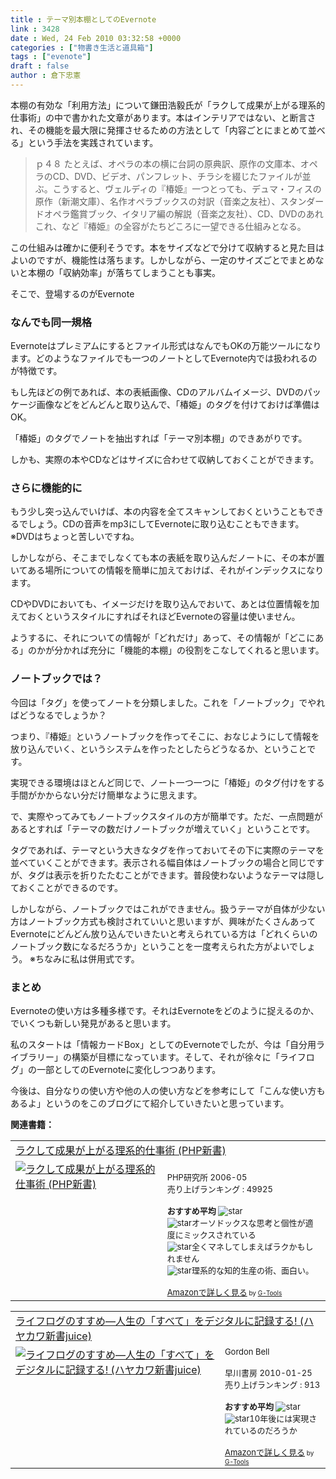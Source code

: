 ```yaml
---
title : テーマ別本棚としてのEvernote
link : 3428
date : Wed, 24 Feb 2010 03:32:58 +0000
categories : ["物書き生活と道具箱"]
tags : ["evenote"]
draft : false
author : 倉下忠憲
---
```


本棚の有効な「利用方法」について鎌田浩毅氏が「ラクして成果が上がる理系的仕事術」の中で書かれた文章があります。本はインテリアではない、と断言され、その機能を最大限に発揮させるための方法として「内容ごとにまとめて並べる」という手法を実践されています。

<blockquote>
ｐ４８
たとえば、オペラの本の横に台詞の原典訳、原作の文庫本、オペラのCD、DVD、ビデオ、パンフレット、チラシを綴じたファイルが並ぶ。こうすると、ヴェルディの『椿姫』一つとっても、デュマ・フィスの原作（新潮文庫）、名作オペラブックスの対訳（音楽之友社）、スタンダードオペラ鑑賞ブック、イタリア編の解説（音楽之友社）、CD、DVDのあれこれ、など『椿姫』の全容がたちどころに一望できる仕組みとなる。
</blockquote>

この仕組みは確かに便利そうです。本をサイズなどで分けて収納すると見た目はよいのですが、機能性は落ちます。しかしながら、一定のサイズごとでまとめないと本棚の「収納効率」が落ちてしまうことも事実。

そこで、登場するのがEvernote

<h3>なんでも同一規格</h3>
Evernoteはプレミアムにするとファイル形式はなんでもOKの万能ツールになります。どのようなファイルでも一つのノートとしてEvernote内では扱われるのが特徴です。

もし先ほどの例であれば、本の表紙画像、CDのアルバムイメージ、DVDのパッケージ画像などをどんどんと取り込んで、「椿姫」のタグを付けておけば準備はOK。

「椿姫」のタグでノートを抽出すれば「テーマ別本棚」のできあがりです。

しかも、実際の本やCDなどはサイズに合わせて収納しておくことができます。
<h3>さらに機能的に</h3>
もう少し突っ込んでいけば、本の内容を全てスキャンしておくということもできるでしょう。CDの音声をmp3にしてEvernoteに取り込むこともできます。
※DVDはちょっと苦しいですね。

しかしながら、そこまでしなくても本の表紙を取り込んだノートに、その本が置いてある場所についての情報を簡単に加えておけば、それがインデックスになります。

CDやDVDにおいても、イメージだけを取り込んでおいて、あとは位置情報を加えておくというスタイルにすればそれほどEvernoteの容量は使いません。

ようするに、それについての情報が「どれだけ」あって、その情報が「どこにある」のかが分かれば充分に「機能的本棚」の役割をこなしてくれると思います。

<h3>ノートブックでは？</h3>
今回は「タグ」を使ってノートを分類しました。これを「ノートブック」でやればどうなるでしょうか？

つまり、『椿姫』というノートブックを作ってそこに、おなじようにして情報を放り込んでいく、というシステムを作ったとしたらどうなるか、ということです。

実現できる環境はほとんど同じで、ノート一つ一つに「椿姫」のタグ付けをする手間がかからない分だけ簡単なように思えます。

で、実際やってみてもノートブックスタイルの方が簡単です。ただ、一点問題があるとすれば「テーマの数だけノートブックが増えていく」ということです。

タグであれば、テーマという大きなタグを作っておいてその下に実際のテーマを並べていくことができます。表示される幅自体はノートブックの場合と同じですが、タグは表示を折りたたむことができます。普段使わないようなテーマは隠しておくことができるのです。

しかしながら、ノートブックではこれができません。扱うテーマが自体が少ない方はノートブック方式も検討されていいと思いますが、興味がたくさんあってEvernoteにどんどん放り込んでいきたいと考えられている方は「どれくらいのノートブック数になるだろうか」ということを一度考えられた方がよいでしょう。
※ちなみに私は併用式です。

<h3>まとめ</h3>
Evernoteの使い方は多種多様です。それはEvernoteをどのように捉えるのか、でいくつも新しい発見があると思います。

私のスタートは「情報カードBox」としてのEvernoteでしたが、今は「自分用ライブラリー」の構築が目標になっています。そして、それが徐々に「ライフログ」の一部としてのEvernoteに変化しつつあります。

今後は、自分なりの使い方や他の人の使い方などを参考にして「こんな使い方もあるよ」というのをこのブログにて紹介していきたいと思っています。

<strong>関連書籍：</strong>
<table  border="0" cellpadding="5"><tr><td colspan="2"><a href="http://www.amazon.co.jp/%E3%83%A9%E3%82%AF%E3%81%97%E3%81%A6%E6%88%90%E6%9E%9C%E3%81%8C%E4%B8%8A%E3%81%8C%E3%82%8B%E7%90%86%E7%B3%BB%E7%9A%84%E4%BB%95%E4%BA%8B%E8%A1%93-PHP%E6%96%B0%E6%9B%B8-%E9%8E%8C%E7%94%B0-%E6%B5%A9%E6%AF%85/dp/4569648452%3FSubscriptionId%3D15SMZCTB9V8NGR2TW082%26tag%3Drashita1000-22%26linkCode%3Dxm2%26camp%3D2025%26creative%3D165953%26creativeASIN%3D4569648452" target="_top">ラクして成果が上がる理系的仕事術 (PHP新書)</a><img src='http://www.assoc-amazon.jp/e/ir?t=rashita1000-22&l=ur2&o=9' width='1' height='1' border='0' alt='' /></td></tr><tr><td valign="top"><a href="http://www.amazon.co.jp/%E3%83%A9%E3%82%AF%E3%81%97%E3%81%A6%E6%88%90%E6%9E%9C%E3%81%8C%E4%B8%8A%E3%81%8C%E3%82%8B%E7%90%86%E7%B3%BB%E7%9A%84%E4%BB%95%E4%BA%8B%E8%A1%93-PHP%E6%96%B0%E6%9B%B8-%E9%8E%8C%E7%94%B0-%E6%B5%A9%E6%AF%85/dp/4569648452%3FSubscriptionId%3D15SMZCTB9V8NGR2TW082%26tag%3Drashita1000-22%26linkCode%3Dxm2%26camp%3D2025%26creative%3D165953%26creativeASIN%3D4569648452" target="_top"><img src="http://ecx.images-amazon.com/images/I/41R9X47N75L._SL160_.jpg" border="0" alt="ラクして成果が上がる理系的仕事術 (PHP新書)" /></a></td><td valign="top"><font size="-1"><br />PHP研究所  2006-05<br />売り上げランキング : 49925<br /><br /><strong>おすすめ平均  </strong><img src="http://g-images.amazon.com/images/G/01/detail/stars-4-0.gif" alt="star" /><br /><img src="http://g-images.amazon.com/images/G/01/detail/stars-4-0.gif" alt="star" />オーソドックスな思考と個性が適度にミックスされている<br /><img src="http://g-images.amazon.com/images/G/01/detail/stars-3-0.gif" alt="star" />全くマネしてしまえばラクかもしれません<br /><img src="http://g-images.amazon.com/images/G/01/detail/stars-5-0.gif" alt="star" />理系的な知的生産の術、面白い。<br /><br /><a href="http://www.amazon.co.jp/%E3%83%A9%E3%82%AF%E3%81%97%E3%81%A6%E6%88%90%E6%9E%9C%E3%81%8C%E4%B8%8A%E3%81%8C%E3%82%8B%E7%90%86%E7%B3%BB%E7%9A%84%E4%BB%95%E4%BA%8B%E8%A1%93-PHP%E6%96%B0%E6%9B%B8-%E9%8E%8C%E7%94%B0-%E6%B5%A9%E6%AF%85/dp/4569648452%3FSubscriptionId%3D15SMZCTB9V8NGR2TW082%26tag%3Drashita1000-22%26linkCode%3Dxm2%26camp%3D2025%26creative%3D165953%26creativeASIN%3D4569648452" target="_top">Amazonで詳しく見る</a></font><font size="-2"> by <a href="http://www.goodpic.com/mt/aws/index.html" >G-Tools</a></font></td></tr></table>

<table  border="0" cellpadding="5"><tr><td colspan="2"><a href="http://www.amazon.co.jp/%E3%83%A9%E3%82%A4%E3%83%95%E3%83%AD%E3%82%B0%E3%81%AE%E3%81%99%E3%81%99%E3%82%81%E2%80%95%E4%BA%BA%E7%94%9F%E3%81%AE%E3%80%8C%E3%81%99%E3%81%B9%E3%81%A6%E3%80%8D%E3%82%92%E3%83%87%E3%82%B8%E3%82%BF%E3%83%AB%E3%81%AB%E8%A8%98%E9%8C%B2%E3%81%99%E3%82%8B-%E3%83%8F%E3%83%A4%E3%82%AB%E3%83%AF%E6%96%B0%E6%9B%B8juice-%E3%82%B4%E3%83%BC%E3%83%89%E3%83%B3-%E3%83%99%E3%83%AB/dp/4153200107%3FSubscriptionId%3D15SMZCTB9V8NGR2TW082%26tag%3Drashita1000-22%26linkCode%3Dxm2%26camp%3D2025%26creative%3D165953%26creativeASIN%3D4153200107" target="_top">ライフログのすすめ―人生の「すべて」をデジタルに記録する! (ハヤカワ新書juice)</a><img src='http://www.assoc-amazon.jp/e/ir?t=rashita1000-22&l=ur2&o=9' width='1' height='1' border='0' alt='' /></td></tr><tr><td valign="top"><a href="http://www.amazon.co.jp/%E3%83%A9%E3%82%A4%E3%83%95%E3%83%AD%E3%82%B0%E3%81%AE%E3%81%99%E3%81%99%E3%82%81%E2%80%95%E4%BA%BA%E7%94%9F%E3%81%AE%E3%80%8C%E3%81%99%E3%81%B9%E3%81%A6%E3%80%8D%E3%82%92%E3%83%87%E3%82%B8%E3%82%BF%E3%83%AB%E3%81%AB%E8%A8%98%E9%8C%B2%E3%81%99%E3%82%8B-%E3%83%8F%E3%83%A4%E3%82%AB%E3%83%AF%E6%96%B0%E6%9B%B8juice-%E3%82%B4%E3%83%BC%E3%83%89%E3%83%B3-%E3%83%99%E3%83%AB/dp/4153200107%3FSubscriptionId%3D15SMZCTB9V8NGR2TW082%26tag%3Drashita1000-22%26linkCode%3Dxm2%26camp%3D2025%26creative%3D165953%26creativeASIN%3D4153200107" target="_top"><img src="http://ecx.images-amazon.com/images/I/417RwSrDozL._SL160_.jpg" border="0" alt="ライフログのすすめ―人生の「すべて」をデジタルに記録する! (ハヤカワ新書juice)" /></a></td><td valign="top"><font size="-1">Gordon Bell <br /><br />早川書房  2010-01-25<br />売り上げランキング : 913<br /><br /><strong>おすすめ平均  </strong><img src="http://g-images.amazon.com/images/G/01/detail/stars-5-0.gif" alt="star" /><br /><img src="http://g-images.amazon.com/images/G/01/detail/stars-5-0.gif" alt="star" />10年後には実現されているのだろうか<br /><br /><a href="http://www.amazon.co.jp/%E3%83%A9%E3%82%A4%E3%83%95%E3%83%AD%E3%82%B0%E3%81%AE%E3%81%99%E3%81%99%E3%82%81%E2%80%95%E4%BA%BA%E7%94%9F%E3%81%AE%E3%80%8C%E3%81%99%E3%81%B9%E3%81%A6%E3%80%8D%E3%82%92%E3%83%87%E3%82%B8%E3%82%BF%E3%83%AB%E3%81%AB%E8%A8%98%E9%8C%B2%E3%81%99%E3%82%8B-%E3%83%8F%E3%83%A4%E3%82%AB%E3%83%AF%E6%96%B0%E6%9B%B8juice-%E3%82%B4%E3%83%BC%E3%83%89%E3%83%B3-%E3%83%99%E3%83%AB/dp/4153200107%3FSubscriptionId%3D15SMZCTB9V8NGR2TW082%26tag%3Drashita1000-22%26linkCode%3Dxm2%26camp%3D2025%26creative%3D165953%26creativeASIN%3D4153200107" target="_top">Amazonで詳しく見る</a></font><font size="-2"> by <a href="http://www.goodpic.com/mt/aws/index.html" >G-Tools</a></font></td></tr></table>
